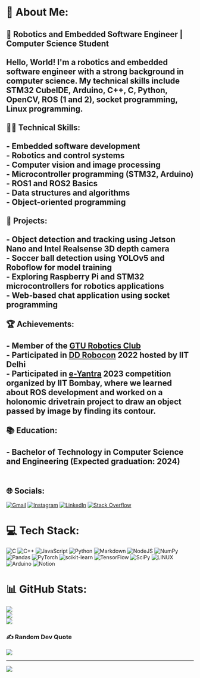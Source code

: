 # 💫 About Me:
## 🤖 Robotics and Embedded Software Engineer | Computer Science Student <br><br>Hello, World! I'm a robotics and embedded software engineer with a strong background in computer science. My technical skills include STM32 CubeIDE, Arduino, C++, C, Python, OpenCV, ROS (1 and 2), socket programming, Linux programming.<br><br> 👨‍💻 Technical Skills:<br><br>- Embedded software development<br>- Robotics and control systems<br>- Computer vision and image processing<br>- Microcontroller programming (STM32, Arduino)<br>- ROS1 and ROS2 Basics<br>- Data structures and algorithms<br>- Object-oriented programming<br><br> 🔭 Projects:<br><br>- Object detection and tracking using Jetson Nano and Intel Realsense 3D depth camera<br>- Soccer ball detection using YOLOv5 and Roboflow for model training<br>- Exploring Raspberry Pi and STM32 microcontrollers for robotics applications<br>- Web-based chat application using socket programming<br><br> 🏆 Achievements:<br><br>- Member of the [GTU Robotics Club](https://www.gturoboticsclub.in/)<br>- Participated in [DD Robocon](http://www.ddrobocon.in/) 2022 hosted by IIT Delhi<br>- Participated in [e-Yantra](https://eyic.e-yantra.org/) 2023 competition organized by IIT Bombay, where we learned about ROS development and worked on a holonomic drivetrain project to draw an object passed by image by finding its contour.<br><br> 📚 Education:<br><br>- Bachelor of Technology in Computer Science and Engineering (Expected graduation: 2024)<br><br>

## 🌐 Socials:
[![Gmail](https://img.shields.io/badge/Gmail-D14836?style=for-the-badge&logo=gmail&logoColor=white)](shubhamjolapara256@gmail.com) [![Instagram](https://img.shields.io/badge/Instagram-%23E4405F.svg?logo=Instagram&logoColor=white)](https://instagram.com/shubh_gajjar07) [![LinkedIn](https://img.shields.io/badge/LinkedIn-%230077B5.svg?logo=linkedin&logoColor=white)](/https://www.linkedin.com/in/shubham-jolapara-275427192/) [![Stack Overflow](https://img.shields.io/badge/-Stackoverflow-FE7A16?logo=stack-overflow&logoColor=white)](/https://stackoverflow.com/users/21864271/shubham-gajjar) 

# 💻 Tech Stack:
![C](https://img.shields.io/badge/c-%2300599C.svg?style=for-the-badge&logo=c&logoColor=white) ![C++](https://img.shields.io/badge/c++-%2300599C.svg?style=for-the-badge&logo=c%2B%2B&logoColor=white) ![JavaScript](https://img.shields.io/badge/javascript-%23323330.svg?style=for-the-badge&logo=javascript&logoColor=%23F7DF1E) ![Python](https://img.shields.io/badge/python-3670A0?style=for-the-badge&logo=python&logoColor=ffdd54) ![Markdown](https://img.shields.io/badge/markdown-%23000000.svg?style=for-the-badge&logo=markdown&logoColor=white) ![NodeJS](https://img.shields.io/badge/node.js-6DA55F?style=for-the-badge&logo=node.js&logoColor=white) ![NumPy](https://img.shields.io/badge/numpy-%23013243.svg?style=for-the-badge&logo=numpy&logoColor=white) ![Pandas](https://img.shields.io/badge/pandas-%23150458.svg?style=for-the-badge&logo=pandas&logoColor=white) ![PyTorch](https://img.shields.io/badge/PyTorch-%23EE4C2C.svg?style=for-the-badge&logo=PyTorch&logoColor=white) ![scikit-learn](https://img.shields.io/badge/scikit--learn-%23F7931E.svg?style=for-the-badge&logo=scikit-learn&logoColor=white) ![TensorFlow](https://img.shields.io/badge/TensorFlow-%23FF6F00.svg?style=for-the-badge&logo=TensorFlow&logoColor=white) ![SciPy](https://img.shields.io/badge/SciPy-%230C55A5.svg?style=for-the-badge&logo=scipy&logoColor=%white) ![LINUX](https://img.shields.io/badge/Linux-FCC624?style=for-the-badge&logo=linux&logoColor=black) ![Arduino](https://img.shields.io/badge/-Arduino-00979D?style=for-the-badge&logo=Arduino&logoColor=white) ![Notion](https://img.shields.io/badge/Notion-%23000000.svg?style=for-the-badge&logo=notion&logoColor=white)
# 📊 GitHub Stats:
![](https://github-readme-stats.vercel.app/api?username=Shubham07-bit&theme=algolia&hide_border=true&include_all_commits=false&count_private=false)<br/>
![](https://github-readme-streak-stats.herokuapp.com/?user=Shubham07-bit&theme=algolia&hide_border=true)<br/>
![](https://github-readme-stats.vercel.app/api/top-langs/?username=Shubham07-bit&theme=algolia&hide_border=true&include_all_commits=false&count_private=false&layout=compact)

### ✍️ Random Dev Quote
![](https://quotes-github-readme.vercel.app/api?type=horizontal&theme=radical)

---
[![](https://visitcount.itsvg.in/api?id=Shubham07-bit&icon=0&color=0)](https://visitcount.itsvg.in)
